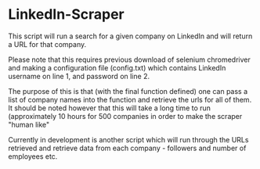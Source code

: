 # LinkedIn-Scraper

This script will run a search for a given company on LinkedIn and will return a URL for that company. 

Please note that this requires previous download of selenium chromedriver and making a configuration file (config.txt) which contains LinkedIn username on line 1, and password on line 2.

The purpose of this is that (with the final function defined) one can pass a list of company names into the function and retrieve the urls for all of them.
It should be noted however that this will take a long time to run (approximately 10 hours for 500 companies in order to make the scraper "human like"

Currently in development is another script which will run through the URLs retrieved and retrieve data from each company - followers and number of employees etc.
